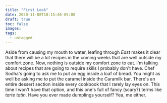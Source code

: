 ```yaml
---
title: "First Look"
date: 2020-11-08T10:15:46-05:00
draft: true
toc: false
images:
tags: 
  - untagged
---
```


Aside from causing my mouth to water, leafing through _East_ makes it clear that
there will be a lot recipes in the coming weeks that are well outside my comfort zone.
Now, nothing is outside my comfort zone to eat. I'm talking about recipes that are going
to require skills I probably don't have. Chef Sodha's going to ask me to put an egg inside
a loaf of bread. You might as well be asking me to put the caramel inside the Caramilk bar.
There's an entire dessert section inside every cookbook that I rarely lay eyes on. This time
I won't have that option, and this one's full of fancy (scary?) terms like _tarte tatin_.
Have you ever made dumplings yourself? Yea, me either.


